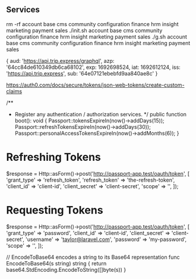 ## Services

rm -rf account base cms community configuration finance hrm insight marketing payment sales
./init.sh account base cms community configuration finance hrm insight marketing payment sales
./g.sh account base cms community configuration finance hrm insight marketing payment sales

{
  aud: 'https://api.trip.express/graphql',
  azp: '64cc84de610349db6ca68102',
  exp: 1692698524,
  iat: 1692612124,
  iss: 'https://api.trip.express',
  sub: '64e07121ebebfd9aa840ae8c'
}

https://auth0.com/docs/secure/tokens/json-web-tokens/create-custom-claims

/**
 * Register any authentication / authorization services.
 */
public function boot(): void
{
    Passport::tokensExpireIn(now()->addDays(15));
    Passport::refreshTokensExpireIn(now()->addDays(30));
    Passport::personalAccessTokensExpireIn(now()->addMonths(6));
}

# Refreshing Tokens
 
$response = Http::asForm()->post('http://passport-app.test/oauth/token', [
    'grant_type' => 'refresh_token',
    'refresh_token' => 'the-refresh-token',
    'client_id' => 'client-id',
    'client_secret' => 'client-secret',
    'scope' => '',
]);
 

# Requesting Tokens
 
$response = Http::asForm()->post('http://passport-app.test/oauth/token', [
    'grant_type' => 'password',
    'client_id' => 'client-id',
    'client_secret' => 'client-secret',
    'username' => 'taylor@laravel.com',
    'password' => 'my-password',
    'scope' => '',
]);
 
// EncodeToBase64 encodes a string to its Base64 representation
func EncodeToBase64(s string) string {
	return base64.StdEncoding.EncodeToString([]byte(s))
}